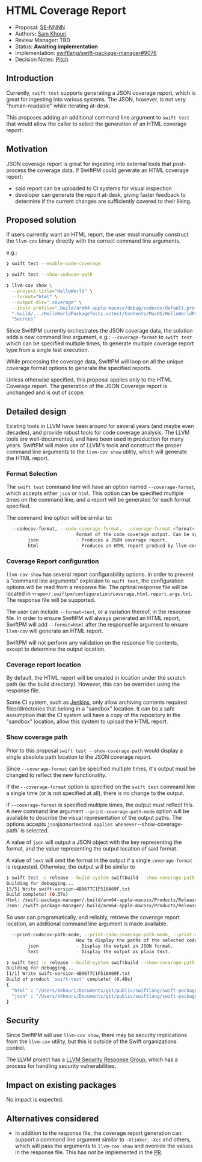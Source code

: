 # HTML Coverage Report

* Proposal: [SE-NNNN](NNNN-swiftpm-html-coverage-report.md)
* Authors: [Sam Khouri](https://github.com/bkhouri)
* Review Manager: TBD
* Status: **Awaiting implementation**
* Implementation: [swiftlang/swift-package-manager#9076][PR]
* Decision Notes: [Pitch](https://forums.swift.org/t/pitch-adding-html-coverage-support/82358)

## Introduction

Currently, `swift test` supports generating a JSON coverage report, which is
great for ingesting into various systems. The JSON, however, is not very
"human-readable" while iterating at-desk.

This proposes adding an additional command line argument to `swift test` that
would allow the caller to select the generation of an HTML coverage report.


## Motivation

JSON coverage report is great for ingesting into external tools that post-process
the coverage data.  If SwiftPM could generate an HTML coverage report:
 - said report can be uploaded to CI systems for visual inspection
 - developer can generate the report at-desk, giving faster feedback to determine
   if the current changes are sufficiently covered to their liking.

## Proposed solution



If users currently want an HTML report, the user must manually construct the
`llvm-cov` binary directly with the correct command line arguments.

e.g.:
```sh
❯ swift test --enable-code-coverage

❯ swift test --show-codecov-path

❯ llvm-cov show \
  --project-title="HelloWorld" \
  --format="html" \
  --output-dir=".coverage" \
  --instr-profile=".build/arm64-apple-macosx/debug/codecov/default.profdata" \
  ".build/.../HelloWorldPackageTests.xctest/Contents/MacOS/HelloWorldPackageTests" \
  "Sources"
```

Since SwiftPM currently orchestrates the JSON coverage data, the solution adds a
new command line argument, e.g.: `--coverage-format` to `swift test` which can 
be specified multiple times, to generate multiple coverage report type from a
single test execution.

While processing the coverage data, SwiftPM will loop on all the unique coverage
format options to generate the specified reports.

Unless otherwise specified, this proposal applies only to the HTML Coverage
report.  The generation of the JSON Coverage report is unchanged and is out of
scope.

## Detailed design

Existing tools in LLVM have been around for several years (and maybe even decades),
and provide robust tools for code coverage analysis. The LLVM tools are
well-documented, and have been used in production for many years.  SwiftPM will
make use of LLVM's tools and construct the proper command line arguments to the
`llvm-cov show` utility, which will generate the HTML report.

### Format Selection

The `swift test` command line will have an option named `--coverage-format`,
which accepts either `json` or `html`.  This option can be specified multiple
times on the command line, and a report will be generated for each format
specified.

The command line option will be similar to:

```sh
  --codecov-format, --code-coverage-format, --coverage-format <format>
                          Format of the code coverage output. Can be specified multiple times. (default: json)
        json              - Produces a JSON coverage report.
        html              - Produces an HTML report producd by llvm-cov. 
```


### Coverage Report configuration

`llvm-cov show` has several report configurability options. In order to
prevent a "command line arguments" explosion to `swift test`, the configuration
options will be read from a response file.  The optinal response file will be
located in `<repo>/.swiftpm/configuration/coverage.html.report.args.txt`.  The
response file will be supported.

The user can include `--format=text`, or a variation thereof, in the resoonse
file. In order to ensure SwiftPM will always generated an HTML report, SwiftPM
will add `--format=html` after the responsefile argument to ensure `llvm-cov`
will generate an HTML report.



SwiftPM will not perform any validation on the response file contents, except
to determine the output location.

### Coverage report location

By default, the HTML report will be created in location under the scratch path
(ie: the build directory).  However, this can be overriden using the response file.

Some CI system, such as [Jenkins](https://www.jenkins.io), only allow archiving
contents required files/directories that belong in a "sandbox" location.  It
can be a safe assumption that the CI system will have a copy of the repository
in the "sandbox" location, allow this system to upload the HTML report.


### Show coverage path
Prior to this proposal `swift test --show-coverage-path` would display a single
absolute path location to the JSON coverage report.

Since `--coverage-format` can be specified multiple times, it's output must be
changed to reflect the new functionality.

If the `--coverage-format` option is specified on the `swift test` command line
a single time (or is not specified at all), there is no change to the output.


if `--coverage-format` is specified multiple times, the output must reflect this.
A new command line argument `--print-coverage-path-mode` option will be available
to describe the visual representation of the output paths.   The options accepts
`json`json` or `text` and applies whenever `--show-coverage-path` is selected.

A value of `json` will output a JSON object with the key representing the format,
and the value representing the output location of said format.

A value of `text` will omit the format in the output if a single `coverage-format`
is requested.  Otherwise, the output will be similar to

```sh
❯ swift test -c release --build-system swiftbuild --show-coverage-path --coverage-format html --coverage-format json
Building for debugging...
[5/5] Write swift-version-4B9677C1F510A69F.txt
Build complete! (0.37s)
Html: /swift-package-manager/.build/arm64-apple-macosx/Products/Release/codecov/Simple-html
Json: /swift-package-manager/.build/arm64-apple-macosx/Products/Release/codecov/Simple.json
```

So user can programatically, and reliably, retrieve the coverage report location,
an additional command line argument is made available.

```sh
  --print-codecov-path-mode, --print-code-coverage-path-mode, --print-coverage-path-mode <print-codecov-path-mode>
                          How to display the paths of the selected code coverage file formats. (default: text)
        json              - Display the output in JSON format.
        text              - Display the output as plain text.
```

```sh
❯ swift test -c release --build-system swiftbuild --show-coverage-path --coverage-format html --coverage-format json --print-coverage-path-mode json
Building for debugging...
[1/1] Write swift-version-4B9677C1F510A69F.txt
Build of product 'swift-test' complete! (0.40s)
{
  "html" : "/Users/bkhouri/Documents/git/public/swiftlang/swift-package-manager/.build/arm64-apple-macosx/Products/Release/codecov/SwiftPM-html",
  "json" : "/Users/bkhouri/Documents/git/public/swiftlang/swift-package-manager/.build/arm64-apple-macosx/Products/Release/codecov/SwiftPM.json"
}
```

## Security

Since SwiftPM will use `llvm-cov show`, there may be security implications from
the `llvm-cov` utility, but this is outside of the Swift organizations control.

The LLVM project has a [LLVM Security Response Group](https://llvm.org/docs/Security.html),
which has a process for handling security vulnerabilities.

## Impact on existing packages

No impact is expected.

## Alternatives considered

- In addition to the response file, the coverage report generation can support
  a command line argument similar to `-Xlinker`, `-Xcc` and others, which will
  pass the arguments to `llvm-cov show` and override the values in the response
  file. This has _not_ be implemented in the [PR].



[PR]: https://github.com/swiftlang/swift-package-manager/pull/9076